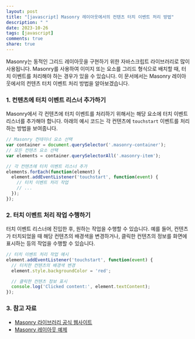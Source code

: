 ```yaml
---
layout: post
title: "[javascript] Masonry 레이아웃에서의 컨텐츠 터치 이벤트 처리 방법"
description: " "
date: 2023-10-26
tags: [javascript]
comments: true
share: true
---
```


Masonry는 동적인 그리드 레이아웃을 구현하기 위한 자바스크립트 라이브러리로 많이 사용됩니다. Masonry를 사용하여 이미지 또는 요소를 그리드 형식으로 배치할 때, 터치 이벤트를 처리해야 하는 경우가 있을 수 있습니다. 이 문서에서는 Masonry 레이아웃에서의 컨텐츠 터치 이벤트 처리 방법을 알아보겠습니다.

### 1. 컨텐츠에 터치 이벤트 리스너 추가하기

Masonry에서 각 컨텐츠에 터치 이벤트를 처리하기 위해서는 해당 요소에 터치 이벤트 리스너를 추가해야 합니다. 아래의 예시 코드는 각 컨텐츠에 `touchstart` 이벤트를 처리하는 방법을 보여줍니다.

```javascript
// Masonry 컨테이너 요소 선택
var container = document.querySelector('.masonry-container');
// 모든 컨텐츠 요소 선택
var elements = container.querySelectorAll('.masonry-item');

// 각 컨텐츠에 터치 이벤트 리스너 추가
elements.forEach(function(element) {
  element.addEventListener('touchstart', function(event) {
    // 터치 이벤트 처리 작업
    // ...
  });
});
```

### 2. 터치 이벤트 처리 작업 수행하기

터치 이벤트 리스너에 진입한 후, 원하는 작업을 수행할 수 있습니다. 예를 들어, 컨텐츠가 터치되었을 때 해당 컨텐츠의 배경색을 변경하거나, 클릭한 컨텐츠의 정보를 화면에 표시하는 등의 작업을 수행할 수 있습니다.

```javascript
// 터치 이벤트 처리 작업 예시
element.addEventListener('touchstart', function(event) {
  // 터치한 컨텐츠의 배경색 변경
  element.style.backgroundColor = 'red';

  // 클릭한 컨텐츠 정보 표시
  console.log('Clicked content:', element.textContent);
});
```

### 3. 참고 자료

- [Masonry 라이브러리 공식 웹사이트](https://masonry.desandro.com/)
- [Masonry 레이아웃 예제](https://codepen.io/desandro/pen/EapmLV)